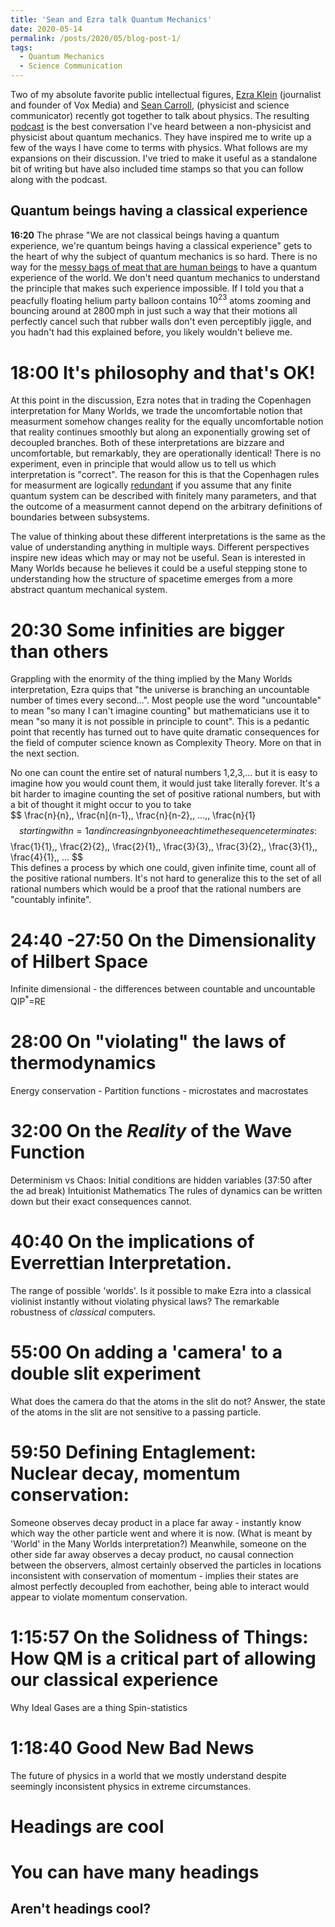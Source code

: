```yaml
---
title: 'Sean and Ezra talk Quantum Mechanics'
date: 2020-05-14
permalink: /posts/2020/05/blog-post-1/
tags:
  - Quantum Mechanics
  - Science Communication
---
```


Two of my absolute favorite public intellectual figures, [Ezra Klein](https://www.vox.com/authors/ezra-klein) (journalist and founder of Vox Media) and [Sean Carroll](https://www.preposterousuniverse.com),
(physicist and science communicator) recently got together to talk about physics.
The resulting [podcast](https://megaphone.link/VMP8224086718) is the best conversation I've heard between a non-physicist and physicist about quantum mechanics.
They have inspired me to write up a few of the ways I have come to terms with physics.
What follows are my expansions on their discussion. I've tried to make it useful as a standalone bit of writing but have also included time stamps so that you can follow along with the podcast. 


Quantum beings having a classical experience  
------
**16:20** The phrase "We are not classical beings having a quantum experience, we're quantum beings having a classical experience" gets to the heart of why the subject of quantum mechanics is so hard.
There is no way for the [messy bags of meat that are human beings](https://en.wikipedia.org/wiki/They're_Made_Out_of_Meat) to have a quantum experience of the world.
We don't need quantum mechanics to understand the principle that makes such experience impossible.
If I told you that a peacfully floating helium party balloon contains $10^{23}$ atoms zooming and bouncing around at $2800\,$mph
in just such a way that their motions all perfectly cancel such that rubber walls don't even perceptibly jiggle,
and you hadn't had this explained before, you likely wouldn't believe me. 


**18:00** It's philosophy and that's OK!  
======
At this point in the discussion, Ezra notes that in trading the Copenhagen interpretation for Many Worlds, we trade the uncomfortable notion that measurment somehow changes reality for the equally uncomfortable notion that
reality continues smoothly but along an exponentially growing set of decoupled branches.
Both of these interpretations are bizzare and uncomfortable, but remarkably, they are operationally identical! There is no experiment, even in principle that would allow us to tell us which interpretation is "correct".
The reason for this is that the Copenhagen rules for measurment are logically [redundant](https://arxiv.org/abs/1811.11060) if you assume that any finite quantum system can be described with finitely many parameters,
and that the outcome of a measurment cannot depend on the arbitrary definitions of boundaries between subsystems.

The value of thinking about these different interpretations is the same as the value of understanding anything in multiple ways. Different perspectives inspire new ideas which may or may not be useful.
Sean is interested in Many Worlds because he believes it could be a useful stepping stone to understanding how the structure of spacetime emerges from a more abstract quantum mechanical system.


**20:30** Some infinities are bigger than others  
======
Grappling with the enormity of the thing implied by the Many Worlds interpretation, Ezra quips that "the universe is branching an uncountable number of times every second...".
Most people use the word "uncountable" to mean "so many I can't imagine counting" but mathematicians use it to mean "so many it is not possible in principle to count".
This is a pedantic point that recently has turned out to have quite dramatic consequences for the field of computer science known as Complexity Theory. More on that in the next section.

No one can count the entire set of natural numbers 1,2,3,... but it is easy to imagine how you would count them, it would just take literally forever.
It's a bit harder to imagine counting the set of positive rational numbers, but with a bit of thought it might occur to you to take  
$$ \frac{n}{n},\, \frac{n]{n-1},\, \frac{n}{n-2},\, \...,\, \frac{n}{1} $$  
starting with n=1 and increasing n by one each time the sequence terminates:  
$$ \frac{1}{1},\, \frac{2}{2},\, \frac{2}{1},\, \frac{3}{3},\, \frac{3}{2},\, \frac{3}{1},\, \frac{4}{1},\, \... $$  
This defines a process by which one could, given infinite time, count all of the positive rational numbers.
It's not hard to generalize this to the set of all rational numbers which would be a proof that the rational numbers are "countably infinite".


**24:40** -27:50 On the Dimensionality of Hilbert Space  
======
Infinite dimensional - the differences between countable and uncountable QIP$^*$=RE


**28:00** On "violating" the laws of thermodynamics  
======
Energy conservation - Partition functions - microstates and macrostates


**32:00** On the _Reality_ of the Wave Function  
======
Determinism vs Chaos: Initial conditions are hidden variables (37:50 after the ad break)
Intuitionist Mathematics
The rules of dynamics can be written down but their exact consequences cannot.


**40:40** On the implications of Everrettian Interpretation.  
======
The range of possible 'worlds'. Is it possible to make Ezra into a classical violinist instantly without violating physical laws?
The remarkable robustness of _classical_ computers. 


**55:00** On adding a 'camera' to a double slit experiment  
======
What does the camera do that the atoms in the slit do not? Answer, the state of the atoms in the slit are not sensitive to a passing particle.


**59:50** Defining Entaglement: Nuclear decay, momentum conservation:  
======
Someone observes decay product in a place far away - instantly know which way the other particle went and where it is now.
(What is meant by 'World' in the Many Worlds interpretation?)
 Meanwhile, someone on the other side far away observes a decay product, no causal connection between the observers, almost certainly observed the particles in locations inconsistent with conservation of momentum - implies their states are almost perfectly decoupled from eachother, being able to interact would appear to violate momentum conservation.


**1:15:57** On the Solidness of Things: How QM is a critical part of allowing our classical experience  
======
Why Ideal Gases are a thing
Spin-statistics


**1:18:40** Good New Bad News  
======
The future of physics in a world that we mostly understand despite seemingly inconsistent physics in extreme circumstances. 


Headings are cool
======

You can have many headings
======

Aren't headings cool?
------